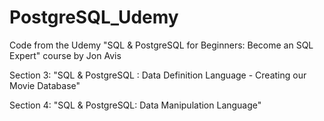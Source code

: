 # PostgreSQL_Udemy

Code from the Udemy "SQL & PostgreSQL for Beginners: Become an SQL Expert" course by Jon Avis

Section 3: "SQL & PostgreSQL : Data Definition Language - Creating our Movie Database"

Section 4: "SQL & PostgreSQL: Data Manipulation Language" 
